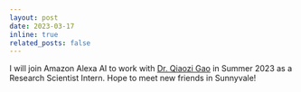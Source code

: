 ```yaml
---
layout: post
date: 2023-03-17
inline: true
related_posts: false
---
```


 I will join Amazon Alexa AI to work with [Dr. Qiaozi Gao](https://www.amazon.science/author/qiaozi-gao) in Summer 2023 as a Research Scientist Intern. Hope to meet new friends in Sunnyvale!


